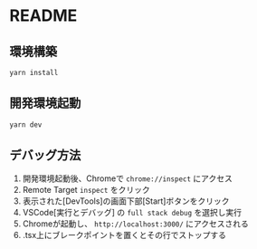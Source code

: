 # README

## 環境構築

```bash
yarn install
```

## 開発環境起動

```bash
yarn dev
```

## デバッグ方法

1. 開発環境起動後、Chromeで `chrome://inspect` にアクセス
2. Remote Target `inspect` をクリック
3. 表示された[DevTools]の画面下部[Start]ボタンをクリック
4. VSCode[実行とデバッグ] の `full stack debug` を選択し実行
5. Chromeが起動し、 `http://localhost:3000/` にアクセスされる
6. .tsx上にブレークポイントを置くとその行でストップする
